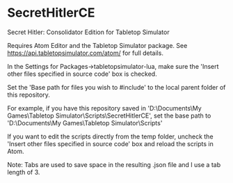 # SecretHitlerCE

Secret Hitler: Consolidator Edition for Tabletop Simulator

Requires Atom Editor and the Tabletop Simulator package. See https://api.tabletopsimulator.com/atom/ for full details.

In the Settings for Packages->tabletopsimulator-lua, make sure the 'Insert other files specified in source code' box is checked.

Set the 'Base path for files you wish to #include' to the local parent folder of this repository.

For example, if you have this repository saved in 'D:\Documents\My Games\Tabletop Simulator\Scripts\SecretHitlerCE', set the base path to 'D:\Documents\My Games\Tabletop Simulator\Scripts'

If you want to edit the scripts directly from the temp folder, uncheck the 'Insert other files specified in source code' box and reload the scripts in Atom.

Note: Tabs are used to save space in the resulting .json file and I use a tab length of 3.
